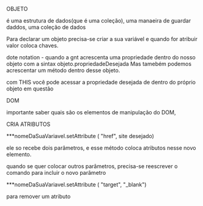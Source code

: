 OBJETO 

é uma estrutura de dados(que é uma coleção), uma manaeira de guardar daddos, uma coleção de dados

Para declarar um objeto precisa-se criar a sua variável e quando for atribuir valor coloca chaves.

dote notation - quando a gnt acrescenta uma propriedade dentro do nosso objeto com a sintax objeto.propriedadeDesejada
Mas tamebém podemos acrescentar um método dentro desse objeto.

com THIS você pode acessar a propriedade desejada de dentro do próprio objeto em questão


DOM
 
 importante saber quais são os elementos de manipulação do DOM, 


CRIA ATRIBUTOS

***nomeDaSuaVariavel.setAttribute ( "href", site desejado)

ele so recebe dois parâmetros, e esse método coloca atributos nesse novo elemento.

quando se quer colocar outros parâmetros, precisa-se reescrever o comando para incluir o novo parâmetro

***nomeDaSuaVariavel.setAttribute ( "target", "_blank")

para remover um atributo 

